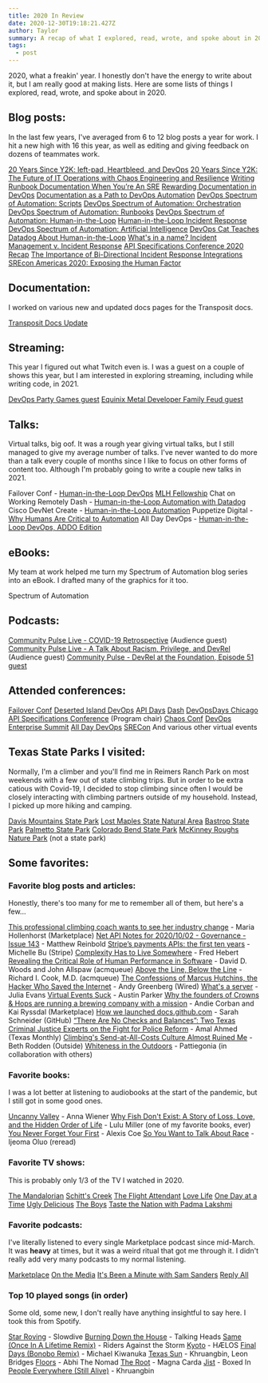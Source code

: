 ```yaml
---
title: 2020 In Review
date: 2020-12-30T19:18:21.427Z
author: Taylor
summary: A recap of what I explored, read, wrote, and spoke about in 2020
tags:
  - post
---
```

2020, what a freakin' year. I honestly don't have the energy to write about it, but I am really good at making lists. Here are some lists of things I explored, read, wrote, and spoke about in 2020. 

## <i class="fas fa-pencil-alt" aria-label="Pencil icon for blog  post"></i> Blog posts:
In the last few years, I've averaged from 6 to 12 blog posts a year for work. I hit a new high with 16 this year, as well as editing and giving feedback on dozens of teammates work.

[20 Years Since Y2K: left-pad, Heartbleed, and DevOps](https://www.transposit.com/blog/2020.01.15-left-pad-heartbleed-and-devops/)
[20 Years Since Y2K: The Future of IT Operations with Chaos Engineering and Resilience](https://www.transposit.com/blog/2020.01.22-future-it-operations-with-chaos-engineering-and-resilience/) 
[Writing Runbook Documentation When You’re An SRE](https://www.transposit.com/blog/2020.01.30-writing-runbook-documentation-when-youre-an-sre/) 
[Rewarding Documentation in DevOps](https://www.transposit.com/blog/2020.02.26-rewarding-documentation-in-devops/)
[Documentation as a Path to DevOps Automation](https://www.transposit.com/blog/2020.04.02-documentation-as-a-path-to-devops-automation/)
[DevOps Spectrum of Automation: Scripts](https://www.transposit.com/blog/2020.05.01-scripts-devops-spectrum-of-automation/)
[DevOps Spectrum of Automation: Orchestration](https://www.transposit.com/blog/2020.05.12-orchestration-devops-spectrum-of-automation/)
[DevOps Spectrum of Automation: Runbooks](https://www.transposit.com/blog/2020.05.22-runbooks-devops-spectrum-of-automation/)
[DevOps Spectrum of Automation: Human-in-the-Loop](https://www.transposit.com/blog/human-in-the-loop-spectrum-of-automation/)
[Human-in-the-Loop Incident Response](https://www.transposit.com/blog/human-in-the-loop-incident-response/)
[DevOps Spectrum of Automation: Artificial Intelligence](https://www.transposit.com/blog/ai-devops-spectrum-of-automation/)
[DevOps Cat Teaches Datadog About Human-in-the-Loop](https://www.transposit.com/blog/datadog-devops-cat-automation/)
[What's in a name? Incident Management v. Incident Response](https://www.transposit.com/blog/incident-management-response/)
[API Specifications Conference 2020 Recap](https://transposit.com/blog/api-specifications-conference-2020-recap/)
[The Importance of Bi-Directional Incident Response Integrations](https://www.transposit.com/blog/bi-directional-incident-response-integrations/)
[SREcon Americas 2020: Exposing the Human Factor](https://www.transposit.com/blog/srecon-americas-2020-exposing-the-human-factor/)

## <i class="fas fa-file-alt"></i> Documentation:
I worked on various new and updated docs pages for the Transposit docs. 

[Transposit Docs Update](https://transposit.com/docs)

## <i class="fab fa-twitch"></i> Streaming:
This year I figured out what Twitch even is. I was a guest on a couple of shows this year, but I am interested in exploring streaming, including while writing code, in 2021. 

[DevOps Party Games guest](https://devopspartygames.com/posts/Episode-2/)
[Equinix Metal Developer Family Feud guest](https://www.twitch.tv/videos/839371446)

## <i class="fas fa-volume-up"></i> Talks:
Virtual talks, big oof. It was a rough year giving virtual talks, but I still managed to give my average number of talks. I've never wanted to do more than a talk every couple of months since I like to focus on other forms of content too. Although I'm probably going to write a couple new talks in 2021. 

Failover Conf - [Human-in-the-Loop DevOps](https://noti.st/tbarn/f4UjZF/human-in-the-loop-devops)
[MLH Fellowship](https://fellowship.mlh.io/) Chat on Working Remotely
Dash - [Human-in-the-Loop Automation with Datadog](https://youtu.be/u2kNmbB7rAc)
Cisco DevNet Create - [Human-in-the-Loop Automation](https://youtu.be/qm_9KgDaB2A)
Puppetize Digital - [Why Humans Are Critical to Automation](https://youtu.be/hsLKbyyCXT4)
All Day DevOps - [Human-in-the-Loop DevOps, ADDO Edition](https://noti.st/tbarn/nH0zAJ)

## <i class="fas fa-book"></i> eBooks:
My team at work helped me turn my Spectrum of Automation blog series into an eBook. I drafted many of the graphics for it too. 

Spectrum of Automation

## <i class="fas fa-podcast"></i> Podcasts:

[Community Pulse Live - COVID-19 Retrospective](https://www.communitypulse.io/45covid19-bonus/) (Audience guest)
[Community Pulse Live - A Talk About Racism, Privilege, and DevRel](https://www.communitypulse.io/48-cplive-summer2020/) (Audience guest)
[Community Pulse - DevRel at the Foundation, Episode 51 guest](https://www.communitypulse.io/51-devrel-foundations/)

## <i class="fas fa-users"></i> Attended conferences:

[Failover Conf](https://failover-conf.heysummit.com/)
[Deserted Island DevOps](https://desertedisland.club/)
[API Days](https://www.apidays.co/)
[Dash](https://www.dashcon.io/2020/)
[DevOpsDays Chicago](https://devopsdays.org/events/2020-chicago/welcome/)
[API Specifications Conference](https://events.linuxfoundation.org/openapi-asc/) (Program chair)
[Chaos Conf](https://www.chaosconf.io/)
[DevOps Enterprise Summit](https://events.itrevolution.com/virtual/)
[All Day DevOps](https://www.alldaydevops.com/)
[SRECon](https://www.usenix.org/conference/srecon20americas)
And various other virtual events

## <i class="fas fa-tree"></i> Texas State Parks I visited:
Normally, I'm a climber and you'll find me in Reimers Ranch Park on most weekends with a few out of state climbing trips. But in order to be extra catious with Covid-19, I decided to stop climbing since often I would be closely interacting with climbing partners outside of my household. Instead, I picked up more hiking and camping.

[Davis Mountains State Park](https://tpwd.texas.gov/state-parks/davis-mountains)
[Lost Maples State Natural Area](https://tpwd.texas.gov/state-parks/lost-maples)
[Bastrop State Park](https://tpwd.texas.gov/state-parks/bastrop)
[Palmetto State Park](https://tpwd.texas.gov/state-parks/palmetto)
[Colorado Bend State Park](https://tpwd.texas.gov/state-parks/colorado-bend)
[McKinney Roughs Nature Park](https://www.lcra.org/parks/mckinney-roughs-nature-park/) (not a state park)


## <i class="fas fa-heart"></i> Some favorites:

### Favorite blog posts and articles:
Honestly, there's too many for me to remember all of them, but here's a few...

[This professional climbing coach wants to see her industry change](https://www.marketplace.org/2020/09/23/professional-climbing-coach-wants-her-industry-change/) - Maria Hollenhorst (Marketplace)
[Net API Notes for 2020/10/02 - Governance - Issue 143](https://tinyletter.com/NetAPINotes/letters/net-api-notes-for-2020-10-02-governance-issue-143) - Matthew Reinbold
[Stripe’s payments APIs: the first ten years](https://stripe.com/blog/payment-api-design) - Michelle Bu (Stripe)
[Complexity Has to Live Somewhere](https://ferd.ca/complexity-has-to-live-somewhere.html) - Fred Hebert
[Revealing the Critical Role of Human Performance in Software](https://queue.acm.org/detail.cfm?id=3380776) - David D. Woods and John Allspaw (acmqueue)
[Above the Line, Below the Line](https://queue.acm.org/detail.cfm?id=3380777) - Richard I. Cook, M.D. (acmqueue)
[The Confessions of Marcus Hutchins, the Hacker Who Saved the Internet](https://www.wired.com/story/confessions-marcus-hutchins-hacker-who-saved-the-internet/) - Andy Greenberg (Wired)
[What's a server](https://jvns.ca/blog/2019/12/26/whats-a-server/) - Julia Evans
[Virtual Events Suck](https://aparker.io/posts/virtual-events-suck/) - Austin Parker
[Why the founders of Crowns & Hops are running a brewing company with a mission](https://www.marketplace.org/2020/08/24/inglewoods-first-black-owned-brewery-crowns-hops-brewing/) - Andie Corban and Kai Ryssdal (Marketplace)
[How we launched docs.github.com](https://github.blog/2020-07-02-how-we-launched-docs-github-com/) - Sarah Schneider (GitHub)
[“There Are No Checks and Balances”: Two Texas Criminal Justice Experts on the Fight for Police Reform](https://www.texasmonthly.com/news/there-texas-criminal-justice-experts-police-reform/) - Amal Ahmed (Texas Monthly)
[Climbing's Send-at-All-Costs Culture Almost Ruined Me](https://www.outsideonline.com/2411201/beth-rodden-climbing-body-image) - Beth Rodden (Outside)
[Whiteness in the Outdoors](https://www.instagram.com/p/CAImIQCp5nb/) - Pattiegonia (in collaboration with others)

### Favorite books:
I was a lot better at listening to audiobooks at the start of the pandemic, but I still got in some good ones.

[Uncanny Valley](https://www.indiebound.org/book/9780374278014) - Anna Wiener
[Why Fish Don't Exist: A Story of Loss, Love, and the Hidden Order of Life](https://www.indiebound.org/book/9781501160271) - Lulu Miller (one of my favorite books, ever)
[You Never Forget Your First](https://www.indiebound.org/book/9780735224100) - Alexis Coe
[So You Want to Talk About Race](https://www.indiebound.org/book/9781580058827) - Ijeoma Oluo (reread)

### Favorite TV shows:
This is probably only 1/3 of the TV I watched in 2020. 

[The Mandalorian](https://www.imdb.com/title/tt8111088/)
[Schitt's Creek](https://www.imdb.com/title/tt3526078/)
[The Flight Attendant](https://www.imdb.com/title/tt7569576/)
[Love Life](https://www.imdb.com/title/tt10380768/)
[One Day at a Time](https://www.imdb.com/title/tt5339440/)
[Ugly Delicious](https://www.imdb.com/title/tt7907916/)
[The Boys](https://www.imdb.com/title/tt1190634/)
[Taste the Nation with Padma Lakshmi](https://www.imdb.com/title/tt12244950/)

### Favorite podcasts:
I've literally listened to every single Marketplace podcast since mid-March. It was **heavy** at times, but it was a weird ritual that got me through it. I didn't really add very many podcasts to my normal listening. 

[Marketplace](https://www.marketplace.org/shows/marketplace/)
[On the Media](https://www.wnycstudios.org/podcasts/otm)
[It's Been a Minute with Sam Sanders](https://www.npr.org/podcasts/510317/its-been-a-minute-with-sam-sanders)
[Reply All](https://gimletmedia.com/shows/reply-all)

### Top 10 played songs (in order)
Some old, some new, I don't really have anything insightful to say here. I took this from Spotify.

[Star Roving](https://youtu.be/ogCih4OavoY) - Slowdive
[Burning Down the House](https://youtu.be/bgJ-hyzl6jg) - Talking Heads
[Same (Once In A Lifetime Remix)](https://youtu.be/NkvVGVk1ghc) - Riders Against the Storm 
[Kyoto](https://youtu.be/r4Q-XEck8dk) - HÆLOS
[Final Days (Bonobo Remix)](https://youtu.be/xNMF8uuqvfA) - Michael Kiwanuka
[Texas Sun](https://youtu.be/Whe7MURlKLw) - Khruangbin, Leon Bridges
[Floors](https://youtu.be/2Fz95su8AJM) - Abhi The Nomad
[The Root](https://youtu.be/0EcxK8tUd9c) - Magna Carda
[Jist](https://youtu.be/8NGa3wIyWoY) - Boxed In
[People Everywhere (Still Alive)](https://youtu.be/hHfx4xkCO4E) - Khruangbin